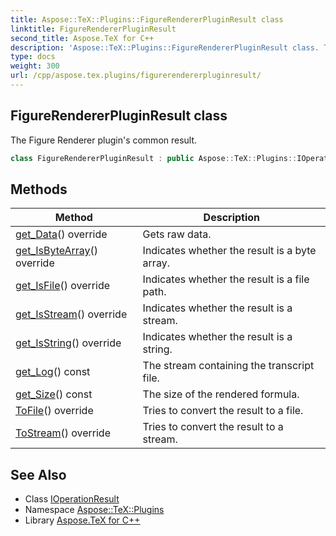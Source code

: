 ```yaml
---
title: Aspose::TeX::Plugins::FigureRendererPluginResult class
linktitle: FigureRendererPluginResult
second_title: Aspose.TeX for C++
description: 'Aspose::TeX::Plugins::FigureRendererPluginResult class. The Figure Renderer plugin''s common result in C++.'
type: docs
weight: 300
url: /cpp/aspose.tex.plugins/figurerendererpluginresult/
---
```

## FigureRendererPluginResult class


The Figure Renderer plugin's common result.

```cpp
class FigureRendererPluginResult : public Aspose::TeX::Plugins::IOperationResult
```

## Methods

| Method | Description |
| --- | --- |
| [get_Data](./get_data/)() override | Gets raw data. |
| [get_IsByteArray](./get_isbytearray/)() override | Indicates whether the result is a byte array. |
| [get_IsFile](./get_isfile/)() override | Indicates whether the result is a file path. |
| [get_IsStream](./get_isstream/)() override | Indicates whether the result is a stream. |
| [get_IsString](./get_isstring/)() override | Indicates whether the result is a string. |
| [get_Log](./get_log/)() const | The stream containing the transcript file. |
| [get_Size](./get_size/)() const | The size of the rendered formula. |
| [ToFile](./tofile/)() override | Tries to convert the result to a file. |
| [ToStream](./tostream/)() override | Tries to convert the result to a stream. |
## See Also

* Class [IOperationResult](../ioperationresult/)
* Namespace [Aspose::TeX::Plugins](../)
* Library [Aspose.TeX for C++](../../)
